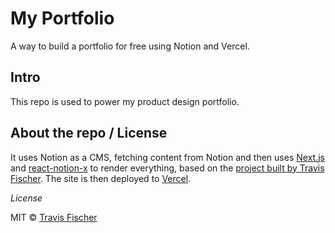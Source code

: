 # My Portfolio
A way to build a portfolio for free using Notion and Vercel.

## Intro

This repo is used to power my product design portfolio.


## About the repo / License
It uses Notion as a CMS, fetching content from Notion and then uses [Next.js](https://nextjs.org/) and [react-notion-x](https://github.com/NotionX/react-notion-x) to render everything, based on the [project built by Travis Fischer](https://github.com/transitive-bullshit/nextjs-notion-starter-kit). The site is then deployed to [Vercel](http://vercel.com).

*License*

MIT © [Travis Fischer](https://transitivebullsh.it)
